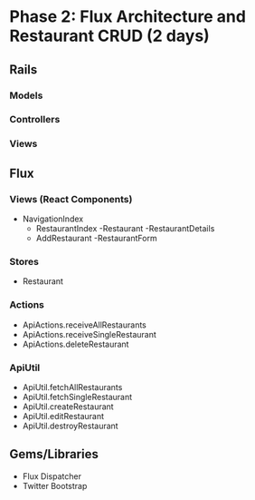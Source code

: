 # Phase 2: Flux Architecture and Restaurant CRUD (2 days)

## Rails
### Models

### Controllers

### Views

## Flux
### Views (React Components)
* NavigationIndex
  - RestaurantIndex
    -Restaurant
      -RestaurantDetails
  - AddRestaurant
    -RestaurantForm


### Stores
* Restaurant

### Actions
* ApiActions.receiveAllRestaurants
* ApiActions.receiveSingleRestaurant
* ApiActions.deleteRestaurant

### ApiUtil
* ApiUtil.fetchAllRestaurants
* ApiUtil.fetchSingleRestaurant
* ApiUtil.createRestaurant
* ApiUtil.editRestaurant
* ApiUtil.destroyRestaurant

## Gems/Libraries
* Flux Dispatcher
* Twitter Bootstrap
